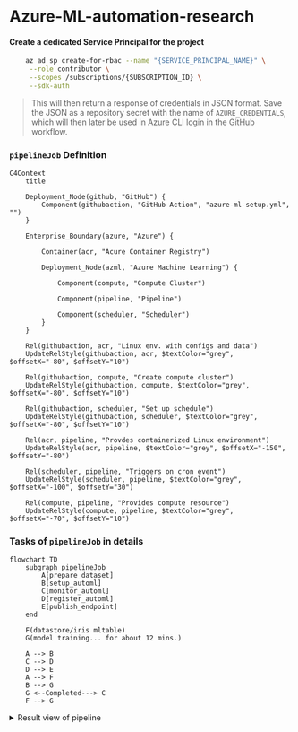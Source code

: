 # Azure-ML-automation-research

#### Create a dedicated Service Principal for the project

```bash
    az ad sp create-for-rbac --name "{SERVICE_PRINCIPAL_NAME}" \
     --role contributor \
     --scopes /subscriptions/{SUBSCRIPTION_ID} \
     --sdk-auth
```
> This will then return a response of credentials in JSON format. Save the JSON as a repository secret with the name of `AZURE_CREDENTIALS`, which will then later be used in Azure CLI login in the GitHub workflow. 

### `pipelineJob` Definition
```mermaid
C4Context
    title  
    
    Deployment_Node(github, "GitHub") {
        Component(githubaction, "GitHub Action", "azure-ml-setup.yml", "")
    }

    Enterprise_Boundary(azure, "Azure") {
        
        Container(acr, "Acure Container Registry")

        Deployment_Node(azml, "Azure Machine Learning") {
            
            Component(compute, "Compute Cluster")
            
            Component(pipeline, "Pipeline")
            
            Component(scheduler, "Scheduler")
        }
    }

    Rel(githubaction, acr, "Linux env. with configs and data")
    UpdateRelStyle(githubaction, acr, $textColor="grey", $offsetX="-80", $offsetY="10")

    Rel(githubaction, compute, "Create compute cluster")
    UpdateRelStyle(githubaction, compute, $textColor="grey", $offsetX="-80", $offsetY="10")

    Rel(githubaction, scheduler, "Set up schedule")
    UpdateRelStyle(githubaction, scheduler, $textColor="grey", $offsetX="-80", $offsetY="10")

    Rel(acr, pipeline, "Provdes containerized Linux environment")
    UpdateRelStyle(acr, pipeline, $textColor="grey", $offsetX="-150", $offsetY="-80")

    Rel(scheduler, pipeline, "Triggers on cron event")
    UpdateRelStyle(scheduler, pipeline, $textColor="grey", $offsetX="-100", $offsetY="30")

    Rel(compute, pipeline, "Provides compute resource")
    UpdateRelStyle(compute, pipeline, $textColor="grey", $offsetX="-70", $offsetY="10")
```

### Tasks of `pipelineJob` in details
```mermaid
flowchart TD
    subgraph pipelineJob
        A[prepare_dataset]
        B[setup_automl]
        C[monitor_automl]
        D[register_automl] 
        E[publish_endpoint]
    end 

    F(datastore/iris mltable)
    G(model training... for about 12 mins.) 
    
    A --> B 
    C --> D 
    D --> E 
    A --> F 
    B --> G     
    G <--Completed---> C
    F --> G
```
<details>
  <summary>Result view of pipeline</summary>
  <img src="https://github.com/user-attachments/assets/edb2b43d-123e-4df0-8faf-a4b6fbe50bc6"></img>
</details>

